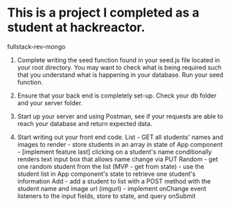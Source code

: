 # This is a project I completed as a student at hackreactor.

fullstack-rev-mongo

1. Complete writing the seed function found in your seed.js file located in your root directory. 
   You may want to check what is being required such that you understand what is happening in your database.
   Run your seed function.

2. Ensure that your back end is completely set-up. Check your db folder and your server folder.

3. Start up your server and using Postman, see if your requests are able to reach your database and return expected data.

4. Start writing out your front end code.
   List - GET all students' names and images to render
        - store students in an array in state of App component
        - [implement feature last] clicking on a student's name conditionally renders text input box that allows name change via PUT
   Random - get one random student from the list (MVP - get from state)
          - use the student list in App component's state to retrieve one student's information
   Add - add a student to list with a POST method with the student name and image url (imgurl)
       - implement onChange event listeners to the input fields, store to state, and query onSubmit
   
